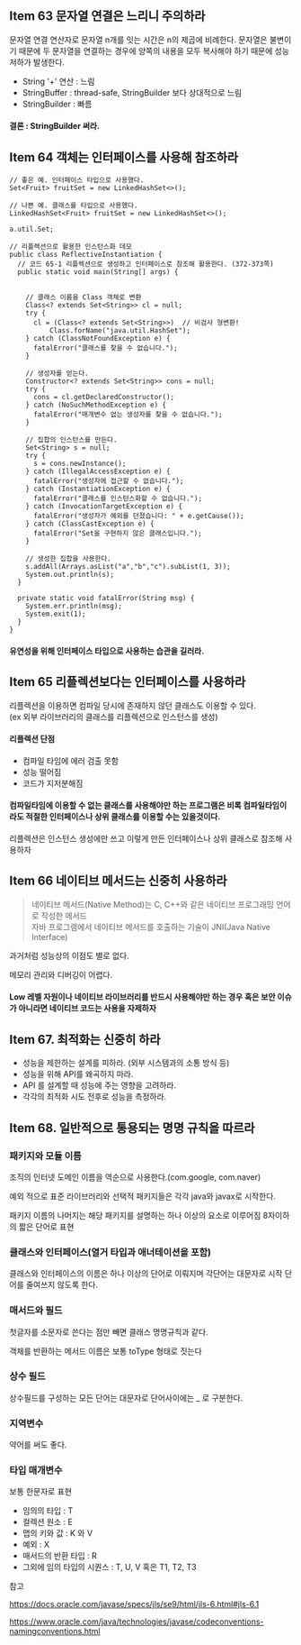 ## Item 63 문자열 연결은 느리니 주의하라

문자열 연결 연산자로 문자열 n개를 잇는 시간은 n의 제곱에 비례한다. 문자열은 불변이기 때문에 두 문자열을 연결하는 경우에 양쪽의 내용을 모두 복사해야 하기 때문에 성능 저하가 발생한다.

- String '+' 연산 : 느림
- StringBuffer   : thread-safe, StringBuilder 보다 상대적으로 느림
- StringBuilder  : 빠름

#### 결론 : StringBuilder 써라.

## Item 64 객체는 인터페이스를 사용해 참조하라

```
// 좋은 예. 인터페이스 타입으로 사용했다.
Set<Fruit> fruitSet = new LinkedHashSet<>();

// 나쁜 예. 클래스를 타입으로 사용했다.
LinkedHashSet<Fruit> fruitSet = new LinkedHashSet<>();
```


```
a.util.Set;

// 리플렉션으로 활용한 인스턴스화 데모
public class ReflectiveInstantiation {
  // 코드 65-1 리플렉션으로 생성하고 인터페이스로 참조해 활용한다. (372-373쪽)
  public static void main(String[] args) {


    // 클래스 이름을 Class 객체로 변환
    Class<? extends Set<String>> cl = null;
    try {
      cl = (Class<? extends Set<String>>)  // 비검사 형변환!
          Class.forName("java.util.HashSet");
    } catch (ClassNotFoundException e) {
      fatalError("클래스를 찾을 수 없습니다.");
    }

    // 생성자를 얻는다.
    Constructor<? extends Set<String>> cons = null;
    try {
      cons = cl.getDeclaredConstructor();
    } catch (NoSuchMethodException e) {
      fatalError("매개변수 없는 생성자를 찾을 수 없습니다.");
    }

    // 집합의 인스턴스를 만든다.
    Set<String> s = null;
    try {
      s = cons.newInstance();
    } catch (IllegalAccessException e) {
      fatalError("생성자에 접근할 수 없습니다.");
    } catch (InstantiationException e) {
      fatalError("클래스를 인스턴스화할 수 없습니다.");
    } catch (InvocationTargetException e) {
      fatalError("생성자가 예외를 던졌습니다: " + e.getCause());
    } catch (ClassCastException e) {
      fatalError("Set을 구현하지 않은 클래스입니다.");
    }

    // 생성한 집합을 사용한다.
    s.addAll(Arrays.asList("a","b","c").subList(1, 3));
    System.out.println(s);
  }

  private static void fatalError(String msg) {
    System.err.println(msg);
    System.exit(1);
  }
}
```

#### 유연성을 위해 인터페이스 타입으로 사용하는 습관을 길러라.

## Item 65 리플렉션보다는 인터페이스를 사용하라

리플렉션을 이용하면 컴파일 당시에 존재하지 않던 클래스도 이용할 수 있다.  
(ex 외부 라이브러리의 클래스를 리플렉션으로 인스턴스를 생성)

#### 리플렉션 단점

- 컴파일 타임에 에러 검출 못함
- 성능 떨어짐
- 코드가 지저분해짐

#### 컴파일타임에 이용할 수 없는 클래스를 사용해야만 하는 프로그램은 비록 컴파일타임이라도 적절한 인터페이스나 상위 클래스를 이용할 수는 있을것이다.
리플렉션은 인스턴스 생성에만 쓰고 이렇게 만든 인터페이스나 상위 클래스로 참조해 사용하자



## Item 66 네이티브 메서드는 신중히 사용하라

>네이티브 메서드(Native Method)는 C, C++와 같은 네이티브 프로그래밍 언어로 작성한 메서드  
자바 프로그램에서 네이티브 메서드를 호출하는 기술이 JNI(Java Native Interface)

과거처럼 성능상의 이점도 별로 없다.

메모리 관리와 디버깅이 어렵다.

#### Low 레벨 자원이나 네이티브 라이브러리를 반드시 사용해야만 하는 경우 혹은 보안 이슈가 아니라면 네이티브 코드는 사용을 자제하자

## Item 67. 최적화는 신중히 하라

- 성능을 제한하는 설계를 피하라. (외부 시스템과의 소통 방식 등)
- 성능을 위해 API를 왜곡하지 마라.
- API 를 설계할 때 성능에 주는 영향을 고려하라.
- 각각의 최적화 시도 전후로 성능을 측정하라.

## Item 68. 일반적으로 통용되는 명명 규칙을 따르라

### 패키지와 모듈 이름

조직의 인터넷 도메인 이름을 역순으로 사용한다.(com.google, com.naver)

예외 적으로 표준 라이브러리와 선택적 패키지들은 각각 java와 javax로 시작한다.

패키지 이름의 나머지는 해당 패키지를 설명하는 하나 이상의 요소로 이루어짐 8자이하의 짧은 단어로 표현

### 클래스와 인터페이스(열거 타입과 애너테이션을 포함)

클래스와 인터페이스의 이름은 하나 이상의 단어로 이뤄지며 각단어는 대문자로 시작
단어를 줄여쓰지 않도록 한다.

### 매서드와 필드

첫글자를 소문자로 쓴다는 점만 빼면 클래스 명명규칙과 같다.

객체를 반환하는 메서드 이름은 보통 toType 형태로 짓는다

### 상수 필드

상수필드를 구성하는 모든 단어는 대문자로 단어사이에는 _ 로 구분한다.

### 지역변수

약어를 써도 좋다.

### 타입 매개변수

보통 한문자로 표현

- 임의의 타입 : T
- 컬렉션 원소 : E
- 맵의 키와 값 : K 와 V
- 예외 : X
- 매서드의 반환 타입 : R
- 그외에 임의 타입의 시퀀스 : T, U, V 혹은 T1, T2, T3

참고 

https://docs.oracle.com/javase/specs/jls/se9/html/jls-6.html#jls-6.1

https://www.oracle.com/java/technologies/javase/codeconventions-namingconventions.html


